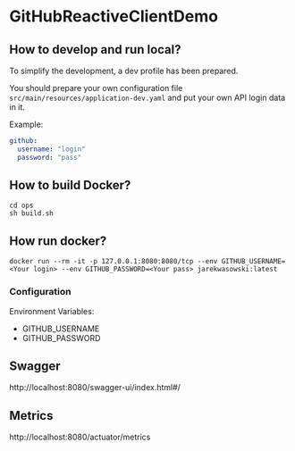 # GitHubReactiveClientDemo


## How to develop and run local?
To simplify the development, a dev profile has been prepared.

You should prepare your own configuration file `src/main/resources/application-dev.yaml` and put your own API login data in it.

Example:
```yaml
github:
  username: "login"
  password: "pass"
```

## How to build Docker?
```shell
cd ops
sh build.sh
```
## How run docker?
```shell
docker run --rm -it -p 127.0.0.1:8080:8080/tcp --env GITHUB_USERNAME=<Your login> --env GITHUB_PASSWORD=<Your pass> jarekwasowski:latest
```
### Configuration
Environment Variables:
- GITHUB_USERNAME
- GITHUB_PASSWORD
## Swagger
http://localhost:8080/swagger-ui/index.html#/

## Metrics
http://localhost:8080/actuator/metrics





